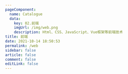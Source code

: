 ```yaml
---
pageComponent: 
  name: Catalogue
  data: 
    key: 02.前端
    imgUrl: /img/web.png
    description: Html、CSS、JavaScript、Vue框架等前端技术
title: 前端
date: 2021-10-14 18:50:53
permalink: /web
sidebar: false
article: false
comment: false
editLink: false
---
```


